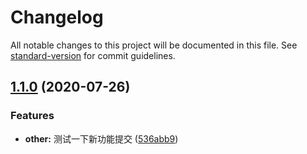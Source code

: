 # Changelog

All notable changes to this project will be documented in this file. See [standard-version](https://github.com/conventional-changelog/standard-version) for commit guidelines.

## [1.1.0](https://github.com/qiqihaobenben/commitizen-git/compare/v1.0.1...v1.1.0) (2020-07-26)


### Features

* **other:** 测试一下新功能提交 ([536abb9](https://github.com/qiqihaobenben/commitizen-git/commit/536abb95d489ae14c8261c5636a7ca6076f099cc))
